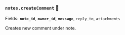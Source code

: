 ### `notes.createComment` 🔰

Fields: **`note_id`**, **`owner_id`**, **`message`**, `reply_to`, `attachments`

Creates new comment under note.
